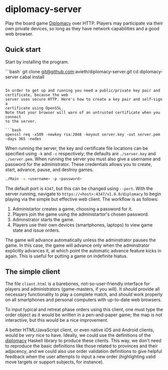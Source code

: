 # diplomacy-server

Play the board game
[Diplomacy](https://en.wikipedia.org/wiki/Diplomacy_%28game%29) over HTTP.
Players may participate via their own private devices, so long as they have
network capabilities and a good web browser.

## Quick start

Start by installing the program.

```bash`
git clone git@github.com:avieth/diplomacy-server.git
cd diplomacy-server
cabal install
```

In order to get up and running you need a public/private key pair and
certificate, because the web
server uses secure HTTP. Here's how to create a key pair and self-sign a
certificate using OpenSSL.
Note that your browser will warn of an untrusted certificate when you connect
to the server.

```bash
openssl req -x509 -newkey rsa:2048 -keyout server.key -out server.pem -days 365 -nodes
```

When running the server, the key and certificate file locations can be
specified using `-k` and `-c` respectively; the defaults are `./server.key` and
`./server.pem`. When running the server you must also give a username and
password for the administrator. These credentials allows you to create, start,
advance, pause, and destroy games.

```bash
./Main -u <username> -p <password>
```

The default port is `4347`, but this can be changed using `--port`. With
the server running, navigate to `https://<host>:4347/v1.0.0/diplomacy` to
begin playing via the simple but effective web client. The workflow is as
follows:

1. Administartor creates a game, choosing a password for it.
2. Players join the game using the administartor's chosen password.
3. Adminstrator starts the game.
4. Players use their own devices (smartphones, laptops) to view game state and
   issue orders.

The game will advance automatically unless the adminstrator pauses the game.
In this case, the game will advance only when the adminstrator explicitly
advances it, at which point the automatic advance feature kicks in again.
This is useful for putting a game on indefinite hiatus.

## The simple client

The file `client.html` is a barebones, not-so-user-friendly interface for
players and administrators (game-masters, if you will). It *should* provide
all necessary functionality to play a complete match, and *should* work
properly on all smartphones and personal computers with up-to-date web browsers.

To input typical and retreat phase orders using this client, one must type the
order object as it would be written in a pen-and-paper game; the map is not
interactive, but this would be a nice improvement.

A better HTML/JavaScript client, or even native iOS and Android clients,
would be *very* nice to have. Ideally, we could use the definitions of the
[diplomacy](https://github.com/avieth/diplomacy) Haskell library to produce
these clients. This way, we don't need to reproduce the basic definitions like
those related to provinces and their adjacency, and we could also use order
validation definitions to give helpful feedback when the user attempts to input
a new order (highlighting valid move targets or support subjects, for instance).
